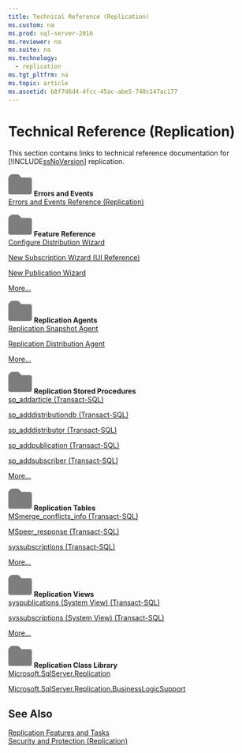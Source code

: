 ```yaml
---
title: Technical Reference (Replication)
ms.custom: na
ms.prod: sql-server-2016
ms.reviewer: na
ms.suite: na
ms.technology: 
  - replication
ms.tgt_pltfrm: na
ms.topic: article
ms.assetid: b8f7d6d4-4fcc-45ac-abe5-740c147ac177
---
```

# Technical Reference (Replication)
  This section contains links to technical reference documentation for [!INCLUDE[ssNoVersion](../../Topics/TopicNameContainA/includes/ssNoVersion_md.md)] replication.  
  
 ![Small File Folder Icon](../../Topics/TopicNameNotContainA/media/filefolder_small.png "filefolder_small") **Errors and Events**  
 [Errors and Events Reference &#40;Replication&#41;](../../Topics/TopicNameNotContainA/Errors-and-Events-Reference--Replication-.md)  
  
 ![Small File Folder Icon](../../Topics/TopicNameNotContainA/media/filefolder_small.png "filefolder_small") **Feature Reference**  
 [Configure Distribution Wizard](../../Topics/TopicNameNotContainA/Configure-Distribution-Wizard.md)  
  
 [New Subscription Wizard &#40;UI Reference&#41;](../../Topics/TopicNameNotContainA/New-Subscription-Wizard--UI-Reference-.md)  
  
 [New Publication Wizard](../../Topics/TopicNameNotContainA/New-Publication-Wizard.md)  
  
 [More…](../../Topics/TopicNameNotContainA/Properties-Reference--Replication-.md)  
  
 ![Small File Folder Icon](../../Topics/TopicNameNotContainA/media/filefolder_small.png "filefolder_small") **Replication Agents**  
 [Replication Snapshot Agent](../../Topics/TopicNameNotContainA/Replication-Snapshot-Agent.md)  
  
 [Replication Distribution Agent](../../Topics/TopicNameNotContainA/Replication-Distribution-Agent.md)  
  
 [More…](../../Topics/TopicNameNotContainA/Replication-Agents.md)  
  
 ![Small File Folder Icon](../../Topics/TopicNameNotContainA/media/filefolder_small.png "filefolder_small") **Replication Stored Procedures**  
 [sp_addarticle &#40;Transact-SQL&#41;](../Topic/sp_addarticle%20\(Transact-SQL\).md)  
  
 [sp_adddistributiondb &#40;Transact-SQL&#41;](../Topic/sp_adddistributiondb%20\(Transact-SQL\).md)  
  
 [sp_adddistributor &#40;Transact-SQL&#41;](../Topic/sp_adddistributor%20\(Transact-SQL\).md)  
  
 [sp_addpublication &#40;Transact-SQL&#41;](../Topic/sp_addpublication%20\(Transact-SQL\).md)  
  
 [sp_addsubscriber &#40;Transact-SQL&#41;](../Topic/sp_addsubscriber%20\(Transact-SQL\).md)  
  
 [More…](../Topic/Replication%20Stored%20Procedures%20\(Transact-SQL\).md)  
  
 ![Small File Folder Icon](../../Topics/TopicNameNotContainA/media/filefolder_small.png "filefolder_small") **Replication Tables**  
 [MSmerge_conflicts_info &#40;Transact-SQL&#41;](../Topic/MSmerge_conflicts_info%20\(Transact-SQL\).md)  
  
 [MSpeer_response &#40;Transact-SQL&#41;](../Topic/MSpeer_response%20\(Transact-SQL\).md)  
  
 [syssubscriptions &#40;Transact-SQL&#41;](../Topic/syssubscriptions%20\(Transact-SQL\).md)  
  
 [More…](../Topic/Replication%20Tables%20\(Transact-SQL\).md)  
  
 ![Small File Folder Icon](../../Topics/TopicNameNotContainA/media/filefolder_small.png "filefolder_small") **Replication Views**  
 [syspublications &#40;System View&#41; &#40;Transact-SQL&#41;](../Topic/syspublications%20\(System%20View\)%20\(Transact-SQL\).md)  
  
 [syssubscriptions &#40;System View&#41; &#40;Transact-SQL&#41;](../Topic/syssubscriptions%20\(System%20View\)%20\(Transact-SQL\).md)  
  
 [More…](../Topic/Replication%20Views%20\(Transact-SQL\).md)  
  
 ![Small File Folder Icon](../../Topics/TopicNameNotContainA/media/filefolder_small.png "filefolder_small") **Replication Class Library**  
 [Microsoft.SqlServer.Replication](assetId:///N:Microsoft.SqlServer.Replication)  
  
 [Microsoft.SqlServer.Replication.BusinessLogicSupport](assetId:///N:Microsoft.SqlServer.Replication.BusinessLogicSupport)  
  
## See Also  
 [Replication Features and Tasks](../../Topics/TopicNameNotContainA/Replication-Features-and-Tasks.md)   
 [Security and Protection &#40;Replication&#41;](../../Topics/TopicNameNotContainA/Security-and-Protection--Replication-.md)  
  
  